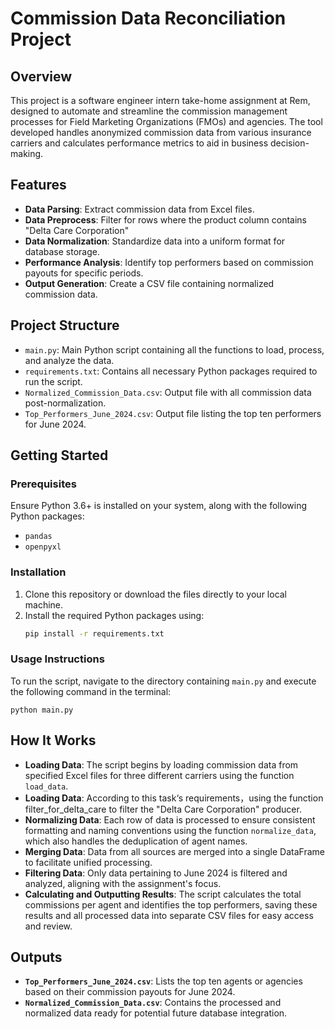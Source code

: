 # Commission Data Reconciliation Project

## Overview
This project is a software engineer intern take-home assignment at Rem, designed to automate and streamline the commission management processes for Field Marketing Organizations (FMOs) and agencies. The tool developed handles anonymized commission data from various insurance carriers and calculates performance metrics to aid in business decision-making.

## Features
- **Data Parsing**: Extract commission data from Excel files.
- **Data Preprocess**: Filter for rows where the product column contains "Delta Care Corporation"
- **Data Normalization**: Standardize data into a uniform format for database storage.
- **Performance Analysis**: Identify top performers based on commission payouts for specific periods.
- **Output Generation**: Create a CSV file containing normalized commission data.

## Project Structure
- `main.py`: Main Python script containing all the functions to load, process, and analyze the data.
- `requirements.txt`: Contains all necessary Python packages required to run the script.
- `Normalized_Commission_Data.csv`: Output file with all commission data post-normalization.
- `Top_Performers_June_2024.csv`: Output file listing the top ten performers for June 2024.

## Getting Started
### Prerequisites
Ensure Python 3.6+ is installed on your system, along with the following Python packages:
- `pandas`
- `openpyxl` 

### Installation
1. Clone this repository or download the files directly to your local machine.
2. Install the required Python packages using:
   ```bash
   pip install -r requirements.txt

### Usage Instructions
To run the script, navigate to the directory containing `main.py` and execute the following command in the terminal:

	python main.py
	   
## How It Works

- **Loading Data**: The script begins by loading commission data from specified Excel files for three different carriers using the function `load_data`.
- **Loading Data**: According to this task‘s requirements，using the function filter_for_delta_care to filter the "Delta Care Corporation" producer.
- **Normalizing Data**: Each row of data is processed to ensure consistent formatting and naming conventions using the function `normalize_data`, which also handles the deduplication of agent names.
- **Merging Data**: Data from all sources are merged into a single DataFrame to facilitate unified processing.
- **Filtering Data**: Only data pertaining to June 2024 is filtered and analyzed, aligning with the assignment's focus.
- **Calculating and Outputting Results**: The script calculates the total commissions per agent and identifies the top performers, saving these results and all processed data into separate CSV files for easy access and review.

## Outputs

- **`Top_Performers_June_2024.csv`**: Lists the top ten agents or agencies based on their commission payouts for June 2024.
- **`Normalized_Commission_Data.csv`**: Contains the processed and normalized data ready for potential future database integration.

